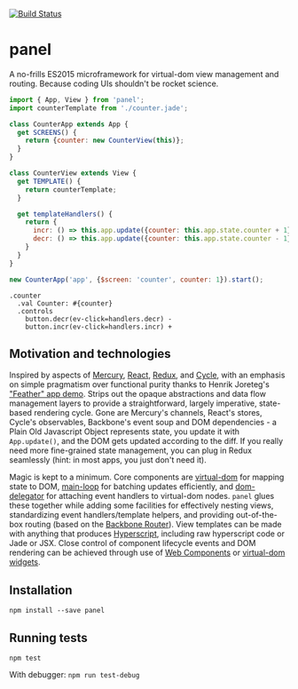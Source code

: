 [![Build Status](https://travis-ci.org/mixpanel/panel.svg?branch=master)](https://travis-ci.org/mixpanel/panel)
# panel

A no-frills ES2015 microframework for virtual-dom view management and routing. Because coding UIs shouldn't be rocket science.

```javascript
import { App, View } from 'panel';
import counterTemplate from './counter.jade';

class CounterApp extends App {
  get SCREENS() {
    return {counter: new CounterView(this)};
  }
}

class CounterView extends View {
  get TEMPLATE() {
    return counterTemplate;
  }

  get templateHandlers() {
    return {
      incr: () => this.app.update({counter: this.app.state.counter + 1}),
      decr: () => this.app.update({counter: this.app.state.counter - 1}),
    }
  }
}

new CounterApp('app', {$screen: 'counter', counter: 1}).start();
```
```jade
.counter
  .val Counter: #{counter}
  .controls
    button.decr(ev-click=handlers.decr) -
    button.incr(ev-click=handlers.incr) +
```

## Motivation and technologies

Inspired by aspects of [Mercury](https://github.com/Raynos/mercury), [React](https://facebook.github.io/react/), [Redux](http://redux.js.org/), and [Cycle](http://cycle.js.org/), with an emphasis on simple pragmatism over functional purity thanks to Henrik Joreteg's ["Feather" app demo](https://github.com/HenrikJoreteg/feather-app). Strips out the opaque abstractions and data flow management layers to provide a straightforward, largely imperative, state-based rendering cycle. Gone are Mercury's channels, React's stores, Cycle's observables, Backbone's event soup and DOM dependencies - a Plain Old Javascript Object represents state, you update it with `App.update()`, and the DOM gets updated according to the diff. If you really need more fine-grained state management, you can plug in Redux seamlessly (hint: in most apps, you just don't need it).

Magic is kept to a minimum. Core components are [virtual-dom](https://github.com/Matt-Esch/virtual-dom) for mapping state to DOM, [main-loop](https://github.com/Raynos/main-loop) for batching updates efficiently, and [dom-delegator](https://github.com/Raynos/dom-delegator) for attaching event handlers to virtual-dom nodes. `panel` glues these together while adding some facilities for effectively nesting views, standardizing event handlers/template helpers, and providing out-of-the-box routing (based on the [Backbone Router](http://backbonejs.org/#Router)). View templates can be made with anything that produces [Hyperscript](https://github.com/Matt-Esch/virtual-dom/tree/master/virtual-hyperscript), including raw hyperscript code or Jade or JSX. Close control of component lifecycle events and DOM rendering can be achieved through use of [Web Components](http://webcomponents.org/) or [virtual-dom widgets](https://github.com/Matt-Esch/virtual-dom/blob/master/docs/widget.md).

## Installation

`npm install --save panel`

## Running tests

`npm test`

With debugger: `npm run test-debug`
